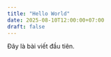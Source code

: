 ```yaml
---
title: "Hello World"
date: 2025-08-10T12:00:00+07:00
draft: false
---
```

Đây là bài viết đầu tiên.

